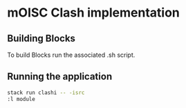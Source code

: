 
# mOISC Clash implementation

## Building Blocks
To build Blocks run the associated .sh script.

## Running the application
```bash
stack run clashi -- -isrc
:l module
```
